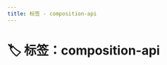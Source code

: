 ```yaml
---
title: 标签 - composition-api
---
```


<script setup>
const posts = [
  {
    "title": "使用 Vue 3 Composition API 的实践",
    "date": "2025-05-27",
    "description": "初学者如何理解并应用 Vue 3 Composition API 的基本用法和优势",
    "tags": [
      "vue3",
      "composition-api",
      "前端"
    ],
    "link": "/posts/2025/2025052703/"
  }
]
</script>

# 🏷️ 标签：composition-api


<PostCard
  v-for="post in posts"
  :key="post.link"
  v-bind="post"
/>
